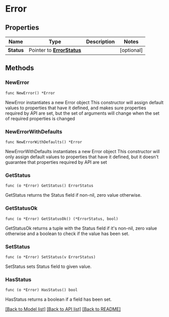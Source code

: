# Error

## Properties

Name | Type | Description | Notes
------------ | ------------- | ------------- | -------------
**Status** | Pointer to [**ErrorStatus**](ErrorStatus.md) |  | [optional] 

## Methods

### NewError

`func NewError() *Error`

NewError instantiates a new Error object
This constructor will assign default values to properties that have it defined,
and makes sure properties required by API are set, but the set of arguments
will change when the set of required properties is changed

### NewErrorWithDefaults

`func NewErrorWithDefaults() *Error`

NewErrorWithDefaults instantiates a new Error object
This constructor will only assign default values to properties that have it defined,
but it doesn't guarantee that properties required by API are set

### GetStatus

`func (o *Error) GetStatus() ErrorStatus`

GetStatus returns the Status field if non-nil, zero value otherwise.

### GetStatusOk

`func (o *Error) GetStatusOk() (*ErrorStatus, bool)`

GetStatusOk returns a tuple with the Status field if it's non-nil, zero value otherwise
and a boolean to check if the value has been set.

### SetStatus

`func (o *Error) SetStatus(v ErrorStatus)`

SetStatus sets Status field to given value.

### HasStatus

`func (o *Error) HasStatus() bool`

HasStatus returns a boolean if a field has been set.


[[Back to Model list]](../README.md#documentation-for-models) [[Back to API list]](../README.md#documentation-for-api-endpoints) [[Back to README]](../README.md)



